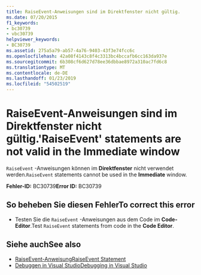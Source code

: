 ```yaml
---
title: RaiseEvent-Anweisungen sind im Direktfenster nicht gültig.
ms.date: 07/20/2015
f1_keywords:
- bc30739
- vbc30739
helpviewer_keywords:
- BC30739
ms.assetid: 275a5a79-ab57-4a76-9403-43f3e74fcc6c
ms.openlocfilehash: 42a08f4143c8f4c3313bc4bccafb6cc163da937e
ms.sourcegitcommit: 6b308cf6d627d78ee36dbbae8972a310ac7fd6c8
ms.translationtype: MT
ms.contentlocale: de-DE
ms.lasthandoff: 01/23/2019
ms.locfileid: "54502519"
---
```

# <a name="raiseevent-statements-are-not-valid-in-the-immediate-window"></a><span data-ttu-id="366f8-102">RaiseEvent-Anweisungen sind im Direktfenster nicht gültig.</span><span class="sxs-lookup"><span data-stu-id="366f8-102">'RaiseEvent' statements are not valid in the Immediate window</span></span>
<span data-ttu-id="366f8-103">`RaiseEvent` -Anweisungen können im **Direktfenster** nicht verwendet werden.</span><span class="sxs-lookup"><span data-stu-id="366f8-103">`RaiseEvent` statements cannot be used in the **Immediate** window.</span></span>  
  
 <span data-ttu-id="366f8-104">**Fehler-ID:** BC30739</span><span class="sxs-lookup"><span data-stu-id="366f8-104">**Error ID:** BC30739</span></span>  
  
## <a name="to-correct-this-error"></a><span data-ttu-id="366f8-105">So beheben Sie diesen Fehler</span><span class="sxs-lookup"><span data-stu-id="366f8-105">To correct this error</span></span>  
  
-   <span data-ttu-id="366f8-106">Testen Sie die `RaiseEvent` -Anweisungen aus dem Code im **Code-Editor**.</span><span class="sxs-lookup"><span data-stu-id="366f8-106">Test `RaiseEvent` statements from code in the **Code Editor**.</span></span>  
  
## <a name="see-also"></a><span data-ttu-id="366f8-107">Siehe auch</span><span class="sxs-lookup"><span data-stu-id="366f8-107">See also</span></span>
- [<span data-ttu-id="366f8-108">RaiseEvent-Anweisung</span><span class="sxs-lookup"><span data-stu-id="366f8-108">RaiseEvent Statement</span></span>](../../visual-basic/language-reference/statements/raiseevent-statement.md)
- [<span data-ttu-id="366f8-109">Debuggen in Visual Studio</span><span class="sxs-lookup"><span data-stu-id="366f8-109">Debugging in Visual Studio</span></span>](/visualstudio/debugger/debugging-in-visual-studio)
